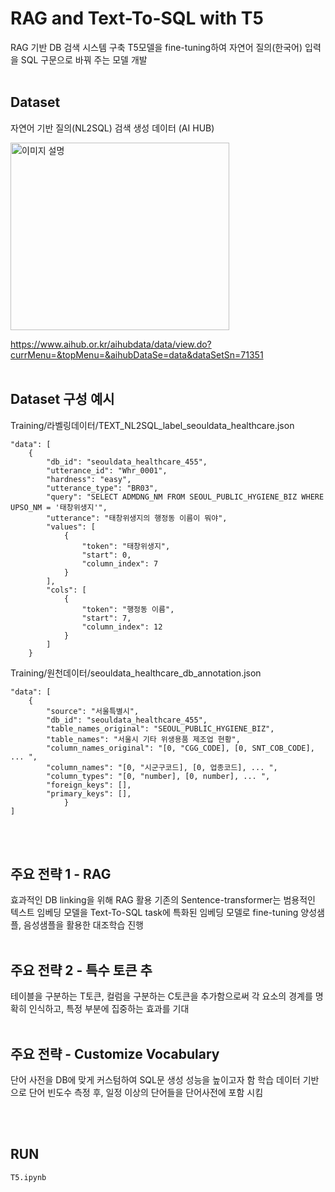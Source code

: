 # RAG and Text-To-SQL with T5
RAG 기반 DB 검색 시스템 구축
T5모델을 fine-tuning하여 자연어 질의(한국어) 입력을 SQL 구문으로 바꿔 주는 모델 개발 
<br>
<br>
## Dataset
자연어 기반 질의(NL2SQL) 검색 생성 데이터 (AI HUB)


<img src="https://github.com/user-attachments/assets/d12b0810-80bb-46b8-bbbb-40431123d353" alt="이미지 설명" width="350" height="300">

https://www.aihub.or.kr/aihubdata/data/view.do?currMenu=&topMenu=&aihubDataSe=data&dataSetSn=71351
<br>
<br>
## Dataset 구성 예시
Training/라벨링데이터/TEXT_NL2SQL_label_seouldata_healthcare.json
```
"data": [
	{
		"db_id": "seouldata_healthcare_455",
		"utterance_id": "Whr_0001",
		"hardness": "easy",
		"utterance_type": "BR03",
		"query": "SELECT ADMDNG_NM FROM SEOUL_PUBLIC_HYGIENE_BIZ WHERE UPSO_NM = '태창위생지'",
		"utterance": "태창위생지의 행정동 이름이 뭐야",
		"values": [
			{
				"token": "태창위생지",
				"start": 0,
				"column_index": 7
			}
		],
		"cols": [
			{
				"token": "행정동 이름",
				"start": 7,
				"column_index": 12
			}
		]
	}
```

Training/원천데이터/seouldata_healthcare_db_annotation.json
```
"data": [
	{
		"source": "서울특별시",
		"db_id": "seouldata_healthcare_455",
		"table_names_original": "SEOUL_PUBLIC_HYGIENE_BIZ",
		"table_names": "서울시 기타 위생용품 제조업 현황",
		"column_names_original": "[0, "CGG_CODE], [0, SNT_COB_CODE], ... ",
		"column_names": "[0, "시군구코드], [0, 업종코드], ... ",
		"column_types": "[0, "number], [0, number], ... ",
		"foreign_keys": [],
		"primary_keys": [],
			}
]
```
<br>
<br>

## 주요 전략 1 - RAG
효과적인 DB linking을 위해 RAG 활용
기존의 Sentence-transformer는 범용적인 텍스트 임베딩 모델을 Text-To-SQL task에 특화된 임베딩 모델로 fine-tuning
양성샘플, 음성샘플을 활용한 대조학습 진행
<br>
<br>

## 주요 전략 2 - 특수 토큰 추
테이블을 구분하는 T토큰, 컬럼을 구분하는 C토큰을 추가함으로써 각 요소의 경계를 명확히 인식하고, 특정 부분에 집중하는 효과를 기대
<br>
<br>

## 주요 전략 - Customize Vocabulary
단어 사전을 DB에 맞게 커스텀하여 SQL문 생성 성능을 높이고자 함
학습 데이터 기반으로 단어 빈도수 측정 후, 일정 이상의 단어들을 단어사전에 포함 시킴

<br>
<br>


## RUN
```
T5.ipynb
```

